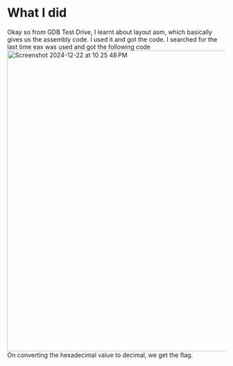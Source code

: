 # What I did
Okay so from GDB Test Drive, I learnt about layout asm, which basically gives us the assembly code. I used it and got the code. I searched for the last time eax was used and got the following code
<img width="693" alt="Screenshot 2024-12-22 at 10 25 48 PM" src="https://github.com/user-attachments/assets/1727fcf2-98bd-427d-95bc-46dcf570528b" />
On converting the hexadecimal value to decimal, we get the flag.

